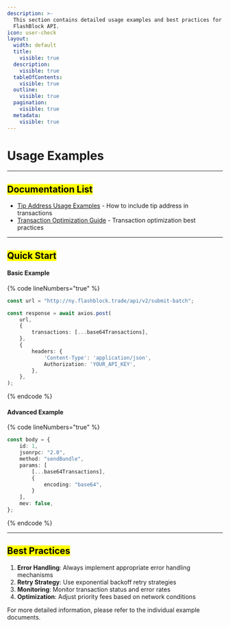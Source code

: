 ```yaml
---
description: >-
  This section contains detailed usage examples and best practices for the
  FlashBlock API.
icon: user-check
layout:
  width: default
  title:
    visible: true
  description:
    visible: true
  tableOfContents:
    visible: true
  outline:
    visible: true
  pagination:
    visible: true
  metadata:
    visible: true
---
```


# Usage Examples

***

## <mark style="color:$success;">Documentation List</mark> <a href="#documentation-list" id="documentation-list"></a>

* [Tip Address Usage Examples](tip-address-usage-examples.md) - How to include tip address in transactions
* [Transaction Optimization Guide](transaction-optimization-guide.md) - Transaction optimization best practices

***

## <mark style="color:$success;">Quick Start</mark> <a href="#quick-start" id="quick-start"></a>

#### Basic Example <a href="#basic-example" id="basic-example"></a>

{% code lineNumbers="true" %}
```typescript
const url = "http://ny.flashblock.trade/api/v2/submit-batch";

const response = await axios.post(
    url,
    {
        transactions: [...base64Transactions],
    },
    {
        headers: {
            'Content-Type': 'application/json',
            Authorization: 'YOUR_API_KEY',
        },
    },
);
```
{% endcode %}

#### Advanced Example <a href="#advanced-example" id="advanced-example"></a>

{% code lineNumbers="true" %}
```typescript
const body = {
    id: 1,
    jsonrpc: "2.0",
    method: "sendBundle",
    params: [
        [...base64Transactions],
        {
            encoding: "base64",
        }
    ],
    mev: false,
};
```
{% endcode %}

***

## <mark style="color:$success;">Best Practices</mark> <a href="#best-practices" id="best-practices"></a>



1. **Error Handling**: Always implement appropriate error handling mechanisms
2. **Retry Strategy**: Use exponential backoff retry strategies
3. **Monitoring**: Monitor transaction status and error rates
4. **Optimization**: Adjust priority fees based on network conditions

For more detailed information, please refer to the individual example documents.
